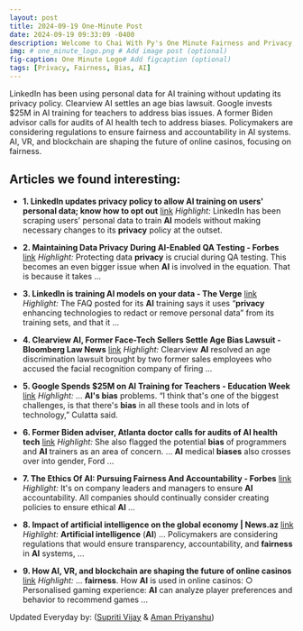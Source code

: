 ```yaml
---
layout: post
title: 2024-09-19 One-Minute Post
date: 2024-09-19 09:33:09 -0400
description: Welcome to Chai With Py's One Minute Fairness and Privacy, which aims to provide you the current happenings in the world of Fairness, Privacy, and AI.
img: # one_minute_logo.png # Add image post (optional)
fig-caption: One Minute Logo# Add figcaption (optional)
tags: [Privacy, Fairness, Bias, AI]
---
```


LinkedIn has been using personal data for AI training without updating its privacy policy. Clearview AI settles an age bias lawsuit. Google invests $25M in AI training for teachers to address bias issues. A former Biden advisor calls for audits of AI health tech to address biases. Policymakers are considering regulations to ensure fairness and accountability in AI systems. AI, VR, and blockchain are shaping the future of online casinos, focusing on fairness.

## Articles we found interesting:

- **1. LinkedIn updates <b>privacy</b> policy to allow <b>AI</b> training on users&#39; personal data; know how to opt out** [link](https://indianexpress.com/article/technology/artificial-intelligence/linkedin-updates-privacy-policy-ai-training-personal-data-9576464/)
_Highlight:_ LinkedIn has been scraping users&#39; personal data to train <b>AI</b> models without making necessary changes to its <b>privacy</b> policy at the outset.

- **2. Maintaining Data <b>Privacy</b> During <b>AI</b>-Enabled QA Testing - Forbes** [link](https://www.forbes.com/councils/forbestechcouncil/2024/09/19/maintaining-data-privacy-during-ai-enabled-qa-testing/)
_Highlight:_ Protecting data <b>privacy</b> is crucial during QA testing. This becomes an even bigger issue when <b>AI</b> is involved in the equation. That is because it takes&nbsp;...

- **3. LinkedIn is training <b>AI</b> models on your data - The Verge** [link](https://www.theverge.com/2024/9/18/24248471/linkedin-ai-training-user-accounts-data-opt-in)
_Highlight:_ The FAQ posted for its <b>AI</b> training says it uses “<b>privacy</b> enhancing technologies to redact or remove personal data” from its training sets, and that it&nbsp;...

- **4. Clearview <b>AI</b>, Former Face-Tech Sellers Settle Age <b>Bias</b> Lawsuit - Bloomberg Law News** [link](https://news.bloomberglaw.com/daily-labor-report/clearview-ai-former-face-tech-sellers-settle-age-bias-lawsuit)
_Highlight:_ Clearview <b>AI</b> resolved an age discrimination lawsuit brought by two former sales employees who accused the facial recognition company of firing&nbsp;...

- **5. Google Spends $25M on <b>AI</b> Training for Teachers - Education Week** [link](https://www.edweek.org/technology/google-spends-25m-on-ai-training-for-teachers/2024/09)
_Highlight:_ ... <b>AI&#39;s bias</b> problems. “I think that&#39;s one of the biggest challenges, is that there&#39;s <b>bias</b> in all these tools and in lots of technology,” Culatta said.

- **6. Former Biden adviser, Atlanta doctor calls for audits of <b>AI</b> health tech** [link](https://www.ajc.com/news/health-news/former-biden-advisor-atlanta-doctor-calls-for-audits-of-ai-health-tech/QIIKK74OUFCO7AMF3URXOUE4SY/)
_Highlight:_ She also flagged the potential <b>bias</b> of programmers and <b>AI</b> trainers as an area of concern. ... <b>AI</b> medical <b>biases</b> also crosses over into gender, Ford&nbsp;...

- **7. The Ethics Of <b>AI</b>: Pursuing <b>Fairness</b> And Accountability - Forbes** [link](https://www.forbes.com/councils/forbesbusinessdevelopmentcouncil/2024/09/19/the-ethics-of-ai-pursuing-fairness-and-accountability/)
_Highlight:_ It&#39;s on company leaders and managers to ensure <b>AI</b> accountability. All companies should continually consider creating policies to ensure ethical <b>AI</b>&nbsp;...

- **8. Impact of <b>artificial intelligence</b> on the global economy | News.az** [link](https://news.az/news/-impact-of-artificial-int-elligence-on-the-global-economy)
_Highlight:_ <b>Artificial intelligence</b> (<b>AI</b>) ... Policymakers are considering regulations that would ensure transparency, accountability, and <b>fairness</b> in <b>AI</b> systems,&nbsp;...

- **9. How <b>AI</b>, VR, and blockchain are shaping the future of online casinos** [link](https://retailtechinnovationhub.com/home/2024/9/18/how-ai-vr-and-blockchain-are-shaping-the-future-of-online-casinos)
_Highlight:_ ... <b>fairness</b>. How <b>AI</b> is used in online casinos: ○ Personalised gaming experience: <b>AI</b> can analyze player preferences and behavior to recommend games&nbsp;...


Updated Everyday by: (<a href="https://supritivijay.github.io/">Supriti Vijay</a> & <a href="https://amanpriyanshu.github.io/">Aman Priyanshu</a>)
